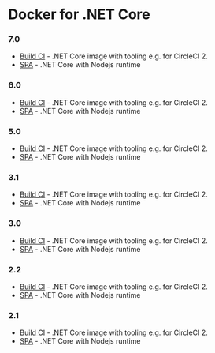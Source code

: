 # Docker for .NET Core
### 7.0
 - [Build CI](./7.0/build-ci/README.md) - .NET Core image with tooling e.g. for CircleCI 2.
 - [SPA](./7.0/spa/README.md) - .NET Core with Nodejs runtime

### 6.0
 - [Build CI](./6.0/build-ci/README.md) - .NET Core image with tooling e.g. for CircleCI 2.
 - [SPA](./6.0/spa/README.md) - .NET Core with Nodejs runtime

### 5.0
 - [Build CI](./5.0/build-ci/README.md) - .NET Core image with tooling e.g. for CircleCI 2.
 - [SPA](./5.0/spa/README.md) - .NET Core with Nodejs runtime

### 3.1
 - [Build CI](./3.1/build-ci/README.md) - .NET Core image with tooling e.g. for CircleCI 2.
 - [SPA](./3.1/spa/README.md) - .NET Core with Nodejs runtime

### 3.0
 - [Build CI](./3.0/build-ci/README.md) - .NET Core image with tooling e.g. for CircleCI 2.
 - [SPA](./3.0/spa/README.md) - .NET Core with Nodejs runtime

### 2.2
 - [Build CI](./2.2/build-ci/README.md) - .NET Core image with tooling e.g. for CircleCI 2.
 - [SPA](./2.2/spa/README.md) - .NET Core with Nodejs runtime

### 2.1
 - [Build CI](./2.1/build-ci/README.md) - .NET Core image with tooling e.g. for CircleCI 2.
 - [SPA](./2.1/spa/README.md) - .NET Core with Nodejs runtime